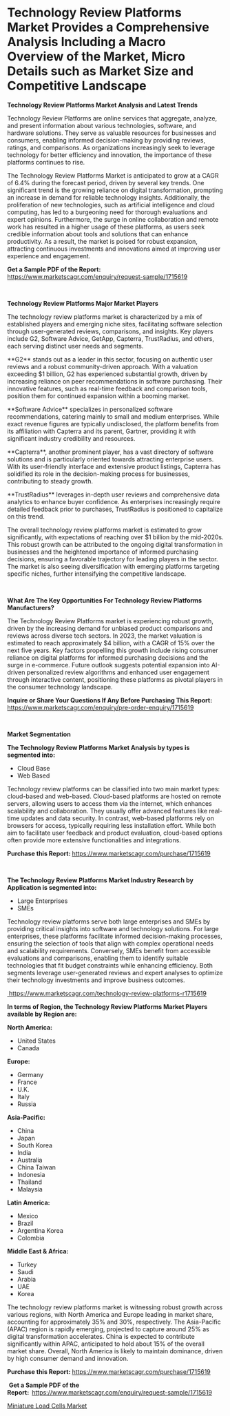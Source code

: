 <p><h1>Technology Review Platforms Market Provides a Comprehensive Analysis Including a Macro Overview of the Market, Micro Details such as Market Size and Competitive Landscape</h1></p><p><strong>Technology Review Platforms Market Analysis and Latest Trends</strong></p>
<p><p>Technology Review Platforms are online services that aggregate, analyze, and present information about various technologies, software, and hardware solutions. They serve as valuable resources for businesses and consumers, enabling informed decision-making by providing reviews, ratings, and comparisons. As organizations increasingly seek to leverage technology for better efficiency and innovation, the importance of these platforms continues to rise.</p><p>The Technology Review Platforms Market is anticipated to grow at a CAGR of 6.4% during the forecast period, driven by several key trends. One significant trend is the growing reliance on digital transformation, prompting an increase in demand for reliable technology insights. Additionally, the proliferation of new technologies, such as artificial intelligence and cloud computing, has led to a burgeoning need for thorough evaluations and expert opinions. Furthermore, the surge in online collaboration and remote work has resulted in a higher usage of these platforms, as users seek credible information about tools and solutions that can enhance productivity. As a result, the market is poised for robust expansion, attracting continuous investments and innovations aimed at improving user experience and engagement.</p></p>
<p><strong>Get a Sample PDF of the Report:&nbsp;</strong> <a href="https://www.marketscagr.com/enquiry/request-sample/1715619?utm_campaign=3018&utm_medium=2&utm_source=Github&utm_content=ia&utm_term=28032025&utm_id=technology-review-platforms">https://www.marketscagr.com/enquiry/request-sample/1715619</a></p>
<p>&nbsp;</p>
<p><strong>Technology Review Platforms Major Market Players</strong></p>
<p><p>The technology review platforms market is characterized by a mix of established players and emerging niche sites, facilitating software selection through user-generated reviews, comparisons, and insights. Key players include G2, Software Advice, GetApp, Capterra, TrustRadius, and others, each serving distinct user needs and segments.</p><p>**G2** stands out as a leader in this sector, focusing on authentic user reviews and a robust community-driven approach. With a valuation exceeding $1 billion, G2 has experienced substantial growth, driven by increasing reliance on peer recommendations in software purchasing. Their innovative features, such as real-time feedback and comparison tools, position them for continued expansion within a booming market.</p><p>**Software Advice** specializes in personalized software recommendations, catering mainly to small and medium enterprises. While exact revenue figures are typically undisclosed, the platform benefits from its affiliation with Capterra and its parent, Gartner, providing it with significant industry credibility and resources.</p><p>**Capterra**, another prominent player, has a vast directory of software solutions and is particularly oriented towards attracting enterprise users. With its user-friendly interface and extensive product listings, Capterra has solidified its role in the decision-making process for businesses, contributing to steady growth.</p><p>**TrustRadius** leverages in-depth user reviews and comprehensive data analytics to enhance buyer confidence. As enterprises increasingly require detailed feedback prior to purchases, TrustRadius is positioned to capitalize on this trend.</p><p>The overall technology review platforms market is estimated to grow significantly, with expectations of reaching over $1 billion by the mid-2020s. This robust growth can be attributed to the ongoing digital transformation in businesses and the heightened importance of informed purchasing decisions, ensuring a favorable trajectory for leading players in the sector. The market is also seeing diversification with emerging platforms targeting specific niches, further intensifying the competitive landscape.</p></p>
<p>&nbsp;</p>
<p><strong>What Are The Key Opportunities For Technology Review Platforms Manufacturers?</strong></p>
<p><p>The Technology Review Platforms market is experiencing robust growth, driven by the increasing demand for unbiased product comparisons and reviews across diverse tech sectors. In 2023, the market valuation is estimated to reach approximately $4 billion, with a CAGR of 15% over the next five years. Key factors propelling this growth include rising consumer reliance on digital platforms for informed purchasing decisions and the surge in e-commerce. Future outlook suggests potential expansion into AI-driven personalized review algorithms and enhanced user engagement through interactive content, positioning these platforms as pivotal players in the consumer technology landscape.</p></p>
<p><strong>Inquire or Share Your Questions If Any Before Purchasing This Report:</strong> <a href="https://www.marketscagr.com/enquiry/pre-order-enquiry/1715619?utm_campaign=3018&utm_medium=2&utm_source=Github&utm_content=ia&utm_term=28032025&utm_id=technology-review-platforms">https://www.marketscagr.com/enquiry/pre-order-enquiry/1715619</a></p>
<p>&nbsp;</p>
<p><strong>Market Segmentation</strong></p>
<p><strong>The Technology Review Platforms Market Analysis by types is segmented into:</strong></p>
<p><ul><li>Cloud Base</li><li>Web Based</li></ul></p>
<p><p>Technology review platforms can be classified into two main market types: cloud-based and web-based. Cloud-based platforms are hosted on remote servers, allowing users to access them via the internet, which enhances scalability and collaboration. They usually offer advanced features like real-time updates and data security. In contrast, web-based platforms rely on browsers for access, typically requiring less installation effort. While both aim to facilitate user feedback and product evaluation, cloud-based options often provide more extensive functionalities and integrations.</p></p>
<p><strong>Purchase this Report:&nbsp;</strong><a href="https://www.marketscagr.com/purchase/1715619?utm_campaign=3018&utm_medium=2&utm_source=Github&utm_content=ia&utm_term=28032025&utm_id=technology-review-platforms">https://www.marketscagr.com/purchase/1715619</a></p>
<p>&nbsp;</p>
<p><strong>The Technology Review Platforms Market Industry Research by Application is segmented into:</strong></p>
<p><ul><li>Large Enterprises</li><li>SMEs</li></ul></p>
<p><p>Technology review platforms serve both large enterprises and SMEs by providing critical insights into software and technology solutions. For large enterprises, these platforms facilitate informed decision-making processes, ensuring the selection of tools that align with complex operational needs and scalability requirements. Conversely, SMEs benefit from accessible evaluations and comparisons, enabling them to identify suitable technologies that fit budget constraints while enhancing efficiency. Both segments leverage user-generated reviews and expert analyses to optimize their technology investments and improve business outcomes.</p></p>
<p><a href="https://www.marketscagr.com/technology-review-platforms-r1715619?utm_campaign=3018&utm_medium=2&utm_source=Github&utm_content=ia&utm_term=28032025&utm_id=technology-review-platforms">&nbsp;https://www.marketscagr.com/technology-review-platforms-r1715619</a></p>
<p><strong>In terms of Region, the Technology Review Platforms Market Players available by Region are:</strong></p>
<p>
    <p> <strong> North America: </strong>
        <ul>
            <li>United States</li>
            <li>Canada</li>
        </ul>
        </p> 
    <p> <strong> Europe: </strong>
        <ul>
            <li>Germany</li>
            <li>France</li>
            <li>U.K.</li>
            <li>Italy</li>
            <li>Russia</li>
        </ul>
        </p> 
    <p> <strong> Asia-Pacific: </strong>
        <ul>
            <li>China</li>
            <li>Japan</li>
            <li>South Korea</li>
            <li>India</li>
            <li>Australia</li>
            <li>China Taiwan</li>
            <li>Indonesia</li>
            <li>Thailand</li>
            <li>Malaysia</li>
        </ul>
        </p> 
    <p> <strong> Latin America: </strong>
        <ul>
            <li>Mexico</li>
            <li>Brazil</li>
            <li>Argentina Korea</li>
            <li>Colombia</li>
        </ul>
        </p> 
    <p> <strong> Middle East & Africa: </strong>
        <ul>
            <li>Turkey</li>
            <li>Saudi</li>
            <li>Arabia</li>
            <li>UAE</li>
            <li>Korea</li>
        </ul>
    </p>
    </p>
<p><p>The technology review platforms market is witnessing robust growth across various regions, with North America and Europe leading in market share, accounting for approximately 35% and 30%, respectively. The Asia-Pacific (APAC) region is rapidly emerging, projected to capture around 25% as digital transformation accelerates. China is expected to contribute significantly within APAC, anticipated to hold about 15% of the overall market share. Overall, North America is likely to maintain dominance, driven by high consumer demand and innovation.</p></p>
<p><strong>Purchase this Report: </strong><a href="https://www.marketscagr.com/purchase/1715619?utm_campaign=3018&utm_medium=2&utm_source=Github&utm_content=ia&utm_term=28032025&utm_id=technology-review-platforms">https://www.marketscagr.com/purchase/1715619</a></p>
<p>&nbsp;<strong>Get a Sample PDF of the Report:&nbsp;&nbsp;</strong><a href="https://www.marketscagr.com/enquiry/request-sample/1715619?utm_campaign=3018&utm_medium=2&utm_source=Github&utm_content=ia&utm_term=28032025&utm_id=technology-review-platforms">https://www.marketscagr.com/enquiry/request-sample/1715619</a></p>
<p><strong></strong></p>
<p><p><a href="https://github.com/sefathlehki/Market-Research-Report-List-1/blob/main/miniature-load-cells-market.md?utm_campaign=3018&utm_medium=2&utm_source=Github&utm_content=ia&utm_term=28032025&utm_id=technology-review-platforms">Miniature Load Cells Market</a></p></p>